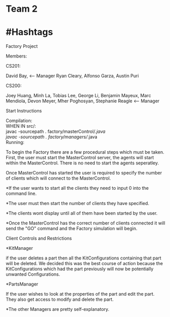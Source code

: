 Team 2
======
 #Hashtags
=======
Factory Project

Members:<p>
  CS201:<p>
    David Bay, <-- Manager
    Ryan Cleary,
    Alfonso Garza,
    Austin Puri<p>
  CS200:<p>
    Joey Huang,
    Minh La,
    Tobias Lee,
    George Li,
    Benjamin Mayeux,
    Marc Mendiola,
    Devon Meyer,
    Mher Poghosyan,
    Stephanie Reagle <-- Manager

Start Instructions<p>
Compilation:<br>
WHEN IN src/:<br>
javac -sourcepath . factory/masterControl/*.java<br>
javac -sourcepath . factory/managers/*.java<br>
Running:<p>
   To begin the Factory there are a few procedural steps which must be taken.
   First, the user must start the MasterControl server, the agents will start within the MasterControl. 
   There is no need to start the agents seperatley.<p>
<p>
   Once MasterControl has started the user is required to specify the number of clients which will connect
   to the MasterControl.<p>
   *If the user wants to start all the clients they need to input 0 into the command line.<p>
   *The user must then start the number of clients they have specified.<p>
   <p>
   *The clients wont display until all of them have been started by the user.<p>
   *Once the MasterControl has the correct number of clients connected it will send the "GO" command
    and the Factory simulation will begin.<p>

   Client Controls and Restrictions<p>
   *KitManager<p> 
     if the user deletes a part then all the KitConfigurations containing that part will be
     deleted. We decided this was the best course of action because the KitConfigurations which had the part
     previously will now be potentially unwanted Configurations.<p>
   *PartsManager<p>
     If the user wishes to look at the properties of the part and edit the part. They also get access to 
     modify and delete the part.<p>
   *The other Managers are pretty self-explanatory.<p>
   
 
   
   
   
   
   